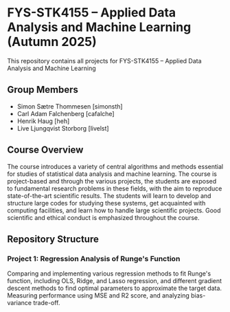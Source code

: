 # FYS-STK4155 – Applied Data Analysis and Machine Learning (Autumn 2025)

This repository contains all projects for FYS-STK4155 – Applied Data Analysis and Machine Learning

## Group Members
- Simon Sætre Thommesen [simonsth]
- Carl Adam Falchenberg [cafalche]
- Henrik Haug [heh]
- Live Ljungqvist Storborg [livelst]

## Course Overview
The course introduces a variety of central algorithms and methods essential for studies of statistical data analysis and machine learning. The course is project-based and through the various projects, the students are exposed to fundamental research problems in these fields, with the aim to reproduce state-of-the-art scientific results. The students will learn to develop and structure large codes for studying these systems, get acquainted with computing facilities, and learn how to handle large scientific projects. Good scientific and ethical conduct is emphasized throughout the course.

## Repository Structure

### Project 1: Regression Analysis of Runge's Function
Comparing and implementing various regression methods to fit Runge's function, including OLS, Ridge, and Lasso regression, and different gradient descent methods to find optimal parameters to approximate the target data. Measuring performance using MSE and R2 score, and analyzing bias-variance trade-off. 



